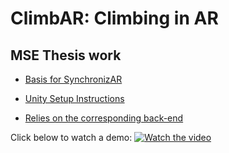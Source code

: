 # ClimbAR: Climbing in AR
## MSE Thesis work

- [Basis for SynchronizAR](https://github.com/jdcast/SynchronizAR)

- [Unity Setup Instructions](https://github.com/climbar-ai/AR-Climbing/files/12232301/Unity.Setup.Instructions.docx.pdf)

- [Relies on the corresponding back-end](https://github.com/climbar-ai/back-end)

Click below to watch a demo:
[![Watch the video](https://github.com/climbar-ai/AR-Climbing/assets/2231240/b931587a-83eb-4174-a89e-d111947fcbb0)](https://youtu.be/ejbVCAualg8)
